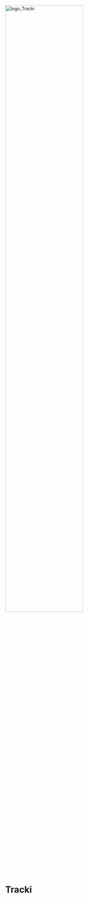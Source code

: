 <img src="https://github.com/user-attachments/assets/9fc2ac7d-6e12-4620-9a34-a560e4813f37" alt="logo_Tracki" style="width: 70%; height: auto;"/>

# Tracki
